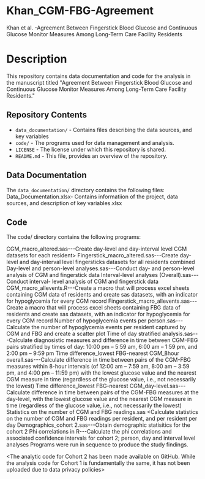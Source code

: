 # Khan_CGM-FBG-Agreement
Khan et al. -Agreement Between Fingerstick Blood Glucose and Continuous Glucose Monitor Measures Among Long-Term Care Facility Residents

# Description
This repository contains data documentation and code for the analysis in the manuscript titled "Agreement Between Fingerstick Blood Glucose and Continuous Glucose Monitor Measures Among Long-Term Care Facility Residents."
## Repository Contents
- `data_documentation/` - Contains files describing the data sources, and key variables
- `code/` - The programs used for data management and analysis.
- `LICENSE` - The license under which this repository is shared.
- `README.md` - This file, provides an overview of the repository.
## Data Documentation
The `data_documentation/` directory contains the following files:
Data_Documentation.xlsx- Contains informatiion of the project, data sources, and description of key variables.xlsx 

## Code
The code/ directory contains the following programs:

CGM_macro_altered.sas---Create day-level and day-interval level CGM datasets for each resident>
Fingerstick_macro_altered.sas---Create day-level and day-interval level fingersticks datasets for all residents combined
Day-level and person-level analyses.sas---Conduct day- and person-level analysis of CGM and fingerstick data
Interval-level analyses (Overall).sas---Conduct interval- level analysis of CGM and fingerstick data
CGM_macro_allevents.R---Create a macro that will process excel sheets containing CGM data of residents and create sas datasets, with an indicator for hypoglycemia for every CGM record
Fingerstick_macro_allevents.sas---Create a macro that will process excel sheets containing FBG data of residents and create sas datasets, with an indicator for hypoglycemia for every CGM record
Number of hypoglycemia events per person.sas---Calculate the number of hypoglycemia events per resident captured by CGM and FBG and create a scatter plot
Time of day stratified analysis.sas---Calculate diagnosistic measures and difference in time between CGM-FBG pairs stratified by times of day: 10:00 pm – 5:59 am, 6:00 am – 1:59 pm, and 2:00 pm – 9:59 pm
Time difference_lowest FBG-nearest CGM_8hour overall.sas---Calculate difference in time between pairs of the CGM-FBG measures within 8-hour intervals (of 12:00 am – 7:59 am, 8:00 am – 3:59 pm, and 4:00 pm – 11:59 pm) with the lowest glucose value and the nearest CGM measure in time (regardless of the glucose value, i.e., not necessarily the lowest)
Time difference_lowest FBG-nearest CGM_day-level.sas---Calculate difference in time between pairs of the CGM-FBG measures at the day-level, with the lowest glucose value and the nearest CGM measure in time (regardless of the glucose value, i.e., not necessarily the lowest)
Statistics on the number of CGM and FBG readings.sas <Calculate statistics on the number of CGM and FBG readings per resident, and per resident per day
Demographics_cohort 2.sas---Obtain demographic statisitics for the cohort 2
Phi correlations in R---Calculate the phi correlations and associated confidence intervals for cohort 2; person, day and interval level analyses
Programs were run in sequence to produce the study findings.

<The analytic code for Cohort 2 has been made available on GitHub. While the analysis code for Cohort 1 is fundamentally the same, it has not been uploaded due to data privacy policies>
